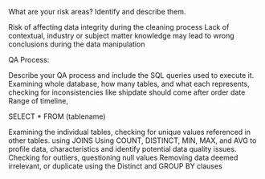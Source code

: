 What are your risk areas? Identify and describe them.

Risk of affecting data integrity during the cleaning process
Lack of contextual, industry or subject matter knowledge may lead to wrong conclusions during the data manipulation

QA Process:

Describe your QA process and include the SQL queries used to execute it.
Examining whole database, how many tables, and what each represents, checking for inconsistencies like shipdate should come after order date
Range of timeline, 

SELECT *
FROM (tablename)

Examining the individual tables, checking for unique values referenced in other tables. using JOINS 
Using COUNT, DISTINCT, MIN, MAX, and AVG to profile data, characteristics and identify potential data quality issues. Checking for outliers, questioning null values
Removing data deemed irrelevant, or duplicate using the Distinct and GROUP BY clauses
